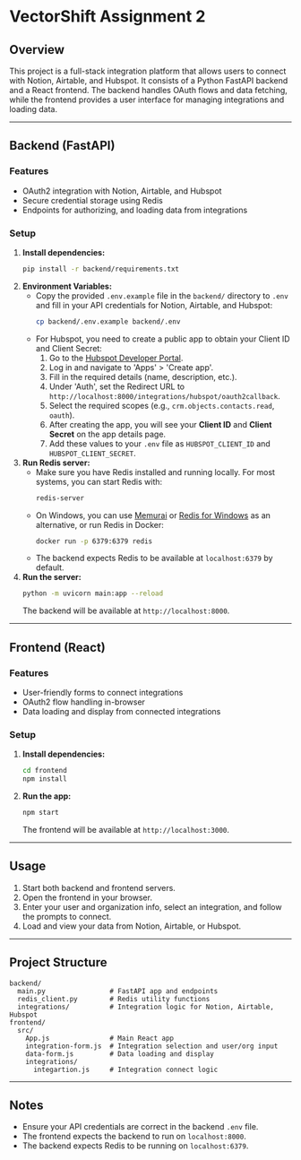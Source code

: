 # VectorShift Assignment 2

## Overview

This project is a full-stack integration platform that allows users to connect with Notion, Airtable, and Hubspot. It consists of a Python FastAPI backend and a React frontend. The backend handles OAuth flows and data fetching, while the frontend provides a user interface for managing integrations and loading data.

---

## Backend (FastAPI)

### Features

- OAuth2 integration with Notion, Airtable, and Hubspot
- Secure credential storage using Redis
- Endpoints for authorizing, and loading data from integrations

### Setup

1. **Install dependencies:**
   ```bash
   pip install -r backend/requirements.txt
   ```
2. **Environment Variables:**
   - Copy the provided `.env.example` file in the `backend/` directory to `.env` and fill in your API credentials for Notion, Airtable, and Hubspot:
     ```bash
     cp backend/.env.example backend/.env
     ```
   - For Hubspot, you need to create a public app to obtain your Client ID and Client Secret:
     1. Go to the [Hubspot Developer Portal](https://developers.hubspot.com/).
     2. Log in and navigate to 'Apps' > 'Create app'.
     3. Fill in the required details (name, description, etc.).
     4. Under 'Auth', set the Redirect URL to `http://localhost:8000/integrations/hubspot/oauth2callback`.
     5. Select the required scopes (e.g., `crm.objects.contacts.read`, `oauth`).
     6. After creating the app, you will see your **Client ID** and **Client Secret** on the app details page.
     7. Add these values to your `.env` file as `HUBSPOT_CLIENT_ID` and `HUBSPOT_CLIENT_SECRET`.
3. **Run Redis server:**
   - Make sure you have Redis installed and running locally. For most systems, you can start Redis with:
     ```bash
     redis-server
     ```
   - On Windows, you can use [Memurai](https://www.memurai.com/) or [Redis for Windows](https://github.com/microsoftarchive/redis/releases) as an alternative, or run Redis in Docker:
     ```bash
     docker run -p 6379:6379 redis
     ```
   - The backend expects Redis to be available at `localhost:6379` by default.
4. **Run the server:**
   ```bash
   python -m uvicorn main:app --reload
   ```
   The backend will be available at `http://localhost:8000`.

---

## Frontend (React)

### Features

- User-friendly forms to connect integrations
- OAuth2 flow handling in-browser
- Data loading and display from connected integrations

### Setup

1. **Install dependencies:**
   ```bash
   cd frontend
   npm install
   ```
2. **Run the app:**
   ```bash
   npm start
   ```
   The frontend will be available at `http://localhost:3000`.

---

## Usage

1. Start both backend and frontend servers.
2. Open the frontend in your browser.
3. Enter your user and organization info, select an integration, and follow the prompts to connect.
4. Load and view your data from Notion, Airtable, or Hubspot.

---

## Project Structure

```
backend/
  main.py                # FastAPI app and endpoints
  redis_client.py        # Redis utility functions
  integrations/          # Integration logic for Notion, Airtable, Hubspot
frontend/
  src/
    App.js               # Main React app
    integration-form.js  # Integration selection and user/org input
    data-form.js         # Data loading and display
    integrations/
      integartion.js     # Integration connect logic
```

---

## Notes

- Ensure your API credentials are correct in the backend `.env` file.
- The frontend expects the backend to run on `localhost:8000`.
- The backend expects Redis to be running on `localhost:6379`.
